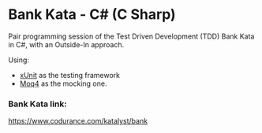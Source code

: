 # Bank Kata - C# (C Sharp)
Pair programming session of the Test Driven Development (TDD) Bank Kata in C#, with an Outside-In approach.

Using:
* [xUnit](https://xunit.net/) as the testing framework 
* [Moq4](https://github.com/moq/moq4) as the mocking one.


### Bank Kata link:
https://www.codurance.com/katalyst/bank

